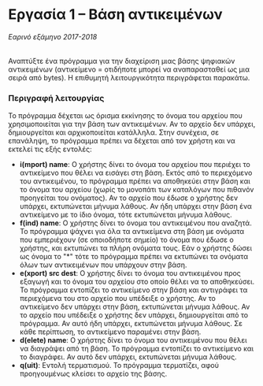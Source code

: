 # Εργασία 1 – Βάση αντικειμένων

###### Εαρινό εξάμηνο 2017-2018

Αναπτύξτε ένα πρόγραμμα για την διαχείριση μιας βάσης ψηφιακών αντικειμένων (αντικείμενο = οτιδήποτε μπορεί
να αναπαρασταθεί ως μια σειρά από bytes). Η επιθυμητή λειτουργικότητα περιγράφεται παρακάτω.

### Περιγραφή λειτουργίας

Το πρόγραμμα δέχεται ως όρισμα εκκίνησης το όνομα του αρχείου που χρησιμοποιείται για την βάση των
αντικειμένων. Αν το αρχείο δεν υπάρχει, δημιουργείται και αρχικοποιείται κατάλληλα. Στην συνέχεια, σε
επανάληψη, το πρόγραμμα πρέπει να δέχεται από τον χρήστη και να εκτελεί τις εξής εντολές:

- **i(mport) name**: Ο χρήστης δίνει το όνομα του αρχείου που περιέχει το αντικείμενο που θέλει να εισάγει στη
βάση. Εκτός από το περιεχόμενο του αντικειμένου, το πρόγραμμα πρέπει να αποθηκεύει στην βάση και το
όνομα του αρχείου (χωρίς το μονοπάτι των καταλόγων που πιθανόν προηγείται του ονόματος). Αν το αρχείο
που έδωσε ο χρήστης δεν υπάρχει, εκτυπώνεται μήνυμα λάθους. Αν ήδη υπάρχει στην βάση ένα αντικείμενο με
το ίδιο όνομα, τότε εκτυπώνεται μήνυμα λάθους.
- **f(ind) name**: Ο χρήστης δίνει το όνομα του αντικειμένου που αναζητά. Το πρόγραμμα ψάχνει για όλα τα
αντικείμενα στη βάση με ονόματα που εμπεριέχουν (σε οποιοδήποτε σημείο) το όνομα που έδωσε ο χρήστης,
και εκτυπώνει τα πλήρη ονόματα τους. Εάν ο χρήστης δώσει ως όνομα το "*" τότε το πρόγραμμα πρέπει να
εκτυπώνει τα ονόματα όλων των αντικειμένων που υπάρχουν στην βάση.
- **e(xport) src dest**: Ο χρήστης δίνει το όνομα του αντικειμένου προς εξαγωγή και το όνομα του αρχείου
στο οποίο θέλει να το αποθηκεύσει. Το πρόγραμμα εντοπίζει το αντικείμενο στην βάση και αντιγράφει τα
περιεχόμενα του στο αρχείο που υπέδειξε ο χρήστης. Αν το αντικείμενο δεν υπάρχει στην βάση, εκτυπώνεται
μήνυμα λάθους. Αν το αρχείο που υπέδειξε ο χρήστης δεν υπάρχει, δημιουργείται από το πρόγραμμα. Αν αυτό
ήδη υπάρχει, εκτυπώνεται μήνυμα λάθους. Σε κάθε περίπτωση, το αντικείμενο παραμένει στην βάση.
- **d(elete) name**: Ο χρήστης δίνει το όνομα του αντικειμένου που θέλει να διαγράψει από τη βάση. Το
πρόγραμμα εντοπίζει το αντικείμενο και το διαγράφει. Αν αυτό δεν υπάρχει, εκτυπώνεται μήνυμα λάθους.
- **q(uit)**: Εντολή τερματισμού. Το πρόγραμμα τερματίζει, αφού προηγουμένως κλείσει το αρχείο της βάσης.
